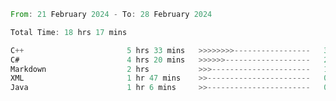 <!--<div align=center><img src="https://leetcard.jacoblin.cool/CalvinWan0101"></div>-->

<!--START_SECTION:waka-->

```rust
From: 21 February 2024 - To: 28 February 2024

Total Time: 18 hrs 17 mins

C++                       5 hrs 33 mins   >>>>>>>>-----------------   30.21 %
C#                        4 hrs 20 mins   >>>>>>-------------------   23.61 %
Markdown                  2 hrs           >>>----------------------   10.94 %
XML                       1 hr 47 mins    >>-----------------------   09.77 %
Java                      1 hr 6 mins     >>-----------------------   06.01 %
```

<!--END_SECTION:waka-->
